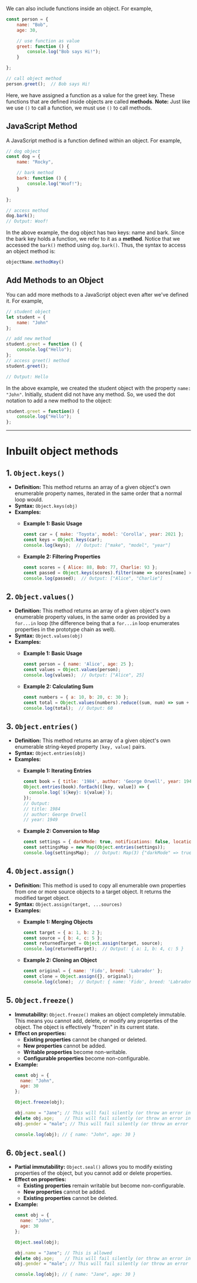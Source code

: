 We can also include functions inside an object. For example,

```js
const person = {
    name: "Bob",
    age: 30,

    // use function as value
    greet: function () {
        console.log("Bob says Hi!");
    }

};

// call object method
person.greet();  // Bob says Hi!
```

Here, we have assigned a function as a value for the greet key.
These functions that are defined inside objects are called **methods**.
**Note:** Just like we use `()` to call a function, we must use `()` to call methods.

## JavaScript Method
A JavaScript method is a function defined within an object. For example,

```js
// dog object
const dog = {
    name: "Rocky",

    // bark method
    bark: function () {
        console.log("Woof!");
    }

};

// access method
dog.bark();
// Output: Woof!
```

In the above example, the dog object has two keys: name and bark.
Since the bark key holds a function, we refer to it as a **method**.
Notice that we accessed the `bark()` method using `dog.bark()`. Thus, the syntax to access an object method is:
```js
objectName.methodKey()
```

## Add Methods to an Object
You can add more methods to a JavaScript object even after we've defined it. For example,

```js
// student object
let student = {
    name: "John"
};

// add new method
student.greet = function () {
    console.log("Hello");
};
// access greet() method
student.greet();

// Output: Hello
```

In the above example, we created the student object with the property `name: "John"`.
Initially, student did not have any method. So, we used the dot notation to add a new method to the object:

```js
student.greet = function() {
    console.log("Hello");
};
```
***
# Inbuilt object methods

## 1. `Object.keys()`

- **Definition:** This method returns an array of a given object's own enumerable property names, iterated in the same order that a normal loop would.
- **Syntax:** `Object.keys(obj)`
- **Examples:**
	- **Example 1: Basic Usage**
		```js
		const car = { make: 'Toyota', model: 'Corolla', year: 2021 };
		const keys = Object.keys(car);
		console.log(keys);  // Output: ["make", "model", "year"]
		```

	- **Example 2: Filtering Properties**
		```js
		const scores = { Alice: 88, Bob: 77, Charlie: 93 };
		const passed = Object.keys(scores).filter(name => scores[name] > 80);
		console.log(passed);  // Output: ["Alice", "Charlie"]
		```

## 2. `Object.values()`

- **Definition:** This method returns an array of a given object's own enumerable property values, in the same order as provided by a `for...in` loop (the difference being that a `for...in` loop enumerates properties in the prototype chain as well).
- **Syntax:** `Object.values(obj)`
- **Examples:**
	- **Example 1: Basic Usage**
		```js
		const person = { name: 'Alice', age: 25 };
		const values = Object.values(person);
		console.log(values);  // Output: ["Alice", 25]
		```

	- **Example 2: Calculating Sum**
		```js
		const numbers = { a: 10, b: 20, c: 30 };
		const total = Object.values(numbers).reduce((sum, num) => sum + num, 0);
		console.log(total);  // Output: 60
		```

## 3. `Object.entries()`

- **Definition:** This method returns an array of a given object's own enumerable string-keyed property `[key, value]` pairs.
- **Syntax:** `Object.entries(obj)`
- **Examples:**
	- **Example 1: Iterating Entries**
		```js
		const book = { title: '1984', author: 'George Orwell', year: 1949 };
		Object.entries(book).forEach(([key, value]) => {
		  console.log(`${key}: ${value}`);
		});
		// Output:
		// title: 1984
		// author: George Orwell
		// year: 1949
		```

	- **Example 2: Conversion to Map**
		```js
		const settings = { darkMode: true, notifications: false, location: true };
		const settingsMap = new Map(Object.entries(settings));
		console.log(settingsMap);  // Output: Map(3) {"darkMode" => true, "notifications" => false, "location" => true}
		```

## 4. `Object.assign()`

- **Definition:** This method is used to copy all enumerable own properties from one or more source objects to a target object. It returns the modified target object.
- **Syntax:** `Object.assign(target, ...sources)`
- **Examples:**
	- **Example 1: Merging Objects**
		```js
		const target = { a: 1, b: 2 };
		const source = { b: 4, c: 5 };
		const returnedTarget = Object.assign(target, source);
		console.log(returnedTarget);  // Output: { a: 1, b: 4, c: 5 }
		```

	- **Example 2: Cloning an Object**
		```js
		const original = { name: 'Fido', breed: 'Labrador' };
		const clone = Object.assign({}, original);
		console.log(clone);  // Output: { name: 'Fido', breed: 'Labrador' }
		```

## 5. `Object.freeze()`

- **Immutability:** `Object.freeze()` makes an object completely immutable. This means you cannot add, delete, or modify any properties of the object. The object is effectively "frozen" in its current state.
- **Effect on properties:**
	- **Existing properties** cannot be changed or deleted.
	- **New properties** cannot be added.
	- **Writable properties** become non-writable.
	- **Configurable properties** become non-configurable.
- **Example:**
	```js
	const obj = {
	  name: "John",
	  age: 30
	};
	
	Object.freeze(obj);
	
	obj.name = "Jane"; // This will fail silently (or throw an error in strict mode)
	delete obj.age;    // This will fail silently (or throw an error in strict mode)
	obj.gender = "male"; // This will fail silently (or throw an error in strict mode)
	
	console.log(obj); // { name: "John", age: 30 }
	```

## 6. `Object.seal()`

- **Partial immutability:** `Object.seal()` allows you to modify existing properties of the object, but you cannot add or delete properties.
- **Effect on properties:**
	- **Existing properties** remain writable but become non-configurable.
	- **New properties** cannot be added.
	- **Existing properties** cannot be deleted.
- **Example:**
	```js
	const obj = {
	  name: "John",
	  age: 30
	};
	
	Object.seal(obj);
	
	obj.name = "Jane"; // This is allowed
	delete obj.age;    // This will fail silently (or throw an error in strict mode)
	obj.gender = "male"; // This will fail silently (or throw an error in strict mode)
	
	console.log(obj); // { name: "Jane", age: 30 }
	```

